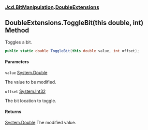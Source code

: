 ### [Jcd.BitManipulation](Jcd.BitManipulation.md 'Jcd.BitManipulation').[DoubleExtensions](Jcd.BitManipulation.DoubleExtensions.md 'Jcd.BitManipulation.DoubleExtensions')

## DoubleExtensions.ToggleBit(this double, int) Method

Toggles a bit.

```csharp
public static double ToggleBit(this double value, int offset);
```
#### Parameters

<a name='Jcd.BitManipulation.DoubleExtensions.ToggleBit(thisdouble,int).value'></a>

`value` [System.Double](https://docs.microsoft.com/en-us/dotnet/api/System.Double 'System.Double')

The value to be modified.

<a name='Jcd.BitManipulation.DoubleExtensions.ToggleBit(thisdouble,int).offset'></a>

`offset` [System.Int32](https://docs.microsoft.com/en-us/dotnet/api/System.Int32 'System.Int32')

The bit location to toggle.

#### Returns

[System.Double](https://docs.microsoft.com/en-us/dotnet/api/System.Double 'System.Double')
The modified value.